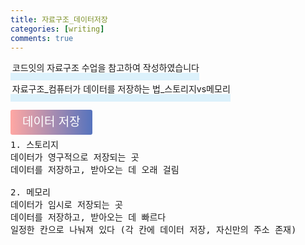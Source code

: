```yaml
---
title: 자료구조_데이터저장
categories: [writing]
comments: true
---
```

<p><span style="border-bottom: 12px solid #dcf1fb; padding: 0 0 0 0.2em;">코드잇의 자료구조 수업을 참고하여 작성하였습니다</span></p>
<p><span style="border-bottom: 12px solid #dcf1fb; padding: 0 0 0 0.2em;">자료구조_컴퓨터가 데이터를 저장하는 법_스토리지vs메모리</span></p>

<html lang="en">
<head>
    <meta charset="UTF-8">
    <title>정의</title>
</head>
<body>

<pre>
</pre>

<p><span style="background: linear-gradient(to right, #ffa7a3, #5673bd); padding: 0.43em 1em; font-size: 19px; border-radius: 3px; color: #ffffff;">데이터 저장</span></p>

<pre>
1. 스토리지
데이터가 영구적으로 저장되는 곳
데이터를 저장하고, 받아오는 데 오래 걸림

2. 메모리
데이터가 임시로 저장되는 곳
데이터를 저장하고, 받아오는 데 빠르다
일정한 칸으로 나눠져 있다 (각 칸에 데이터 저장, 자신만의 주소 존재)
</pre>
</body>
</html>


